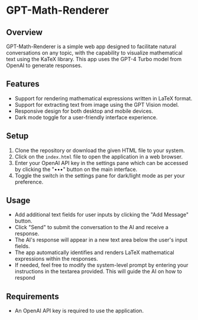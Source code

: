 # GPT-Math-Renderer

## Overview

GPT-Math-Renderer is a simple web app designed to facilitate natural conversations on any topic, with the capability to visualize mathematical text using the KaTeX library. This app uses the GPT-4 Turbo model from OpenAI to generate responses.

## Features

- Support for rendering mathematical expressions written in LaTeX format.
- Support for extracting text from image using the GPT Vision model.
- Responsive design for both desktop and mobile devices.
- Dark mode toggle for a user-friendly interface experience.

## Setup

1. Clone the repository or download the given HTML file to your system.
2. Click on the `index.html` file to open the application in a web browser.
3. Enter your OpenAI API key in the settings pane which can be accessed by clicking the "•••" button on the main interface.
4. Toggle the switch in the settings pane for dark/light mode as per your preference.

## Usage

- Add additional text fields for user inputs by clicking the "Add Message" button.
- Click "Send" to submit the conversation to the AI and receive a response.
- The AI's response will appear in a new text area below the user's input fields.
- The app automatically identifies and renders LaTeX mathematical expressions within the responses.
- If needed, feel free to modify the system-level prompt by entering your instructions in the textarea provided. This will guide the AI on how to respond

## Requirements

- An OpenAI API key is required to use the application.